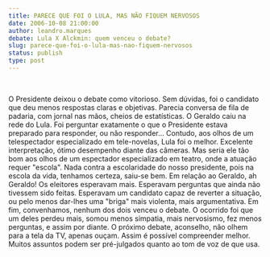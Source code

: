 ```yaml
---
title: PARECE QUE FOI O LULA, MAS NÃO FIQUEM NERVOSOS
date: 2006-10-08 21:00:00
author: leandro.marques
debate: Lula X Alckmin: quem venceu o debate?
slug: parece-que-foi-o-lula-mas-nao-fiquem-nervosos
status: publish 
type: post
---
```


 


O Presidente deixou o debate como vitorioso. Sem dúvidas, foi o candidato que deu menos respostas claras e objetivas. Parecia conversa de fila de padaria, com jornal nas mãos, cheios de estatísticas. O Geraldo caiu na rede do Lula. Foi perguntar exatamente o que o Presidente estava preparado para responder, ou não responder... Contudo, aos olhos de um telespectador especializado em tele-novelas, Lula foi o melhor. Excelente interpretação, ótimo desempenho diante das câmeras. Mas seria ele tão bom aos olhos de um espectador especializado em teatro, onde a atuação requer "escola". Nada contra a escolaridade do nosso presidente, pois na escola da vida, tenhamos certeza, saiu-se bem. Em relação ao Geraldo, ah Geraldo! Os eleitores esperavam mais. Esperavam perguntas que ainda não tivessem sido feitas. Esperavam um candidato capaz de reverter a situação, ou pelo menos dar-lhes uma "briga" mais violenta, mais argumentativa. Em fim, convenhamos, nenhum dos dois venceu o debate. O ocorrido foi que um deles perdeu mais, somou menos simpatia, mais nervosismo, fez menos perguntas, e assim por diante. O próximo debate, aconselho, não olhem para a tela da TV, apenas ouçam. Assim é possível compreender melhor. Muitos assuntos podem ser pré-julgados quanto ao tom de voz de que usa. 


